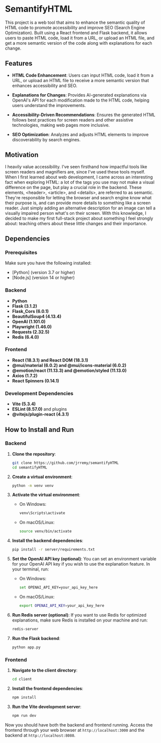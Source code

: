 # SemantifyHTML

This project is a web tool that aims to enhance the semantic quality of HTML code to promote accessibility and improve SEO (Search Engine Optimization). Built using a React frontend and Flask backend, it allows users to paste HTML code, load it from a URL, or upload an HTML file, and get a more semantic version of the code along with explanations for each change.

## Features

- **HTML Code Enhancement**: Users can input HTML code, load it from a URL, or upload an HTML file to receive a more semantic version that enhances accessibility and SEO.

- **Explanations for Changes**: Provides AI-generated explanations via OpenAI's API for each modification made to the HTML code, helping users understand the improvements.

- **Accessibility-Driven Recommendations**: Ensures the generated HTML follows best practices for screen readers and other assistive technologies, making web pages more inclusive.

- **SEO Optimization**: Analyzes and adjusts HTML elements to improve discoverability by search engines.

## Motivation

I heavily value accessibility. I've seen firsthand how impactful tools like screen readers and magnifiers are, since I've used these tools myself. When I first learned about web development, I came across an interesting fact when exploring HTML: a lot of the tags you use may not make a visual difference on the page, but play a crucial role in the backend. These elements, &lt;header&gt;, &lt;article&gt;, and &lt;details&gt;, are referred to as semantic. They're responsible for letting the browser and search engine know what their purpose is, and can provide more details to something like a screen reader. Just simply adding an alternative description for an image can tell a visually impaired person what's on their screen. With this knowledge, I decided to make my first full-stack project about something I feel strongly about: teaching others about these little changes and their importance.

## Dependencies

### Prerequisites

Make sure you have the following installed:

- [Python] (version 3.7 or higher)
- [Node.js] (version 14 or higher)

### Backend

- **Python**
- **Flask (3.1.2)**
- **Flask_Cors (6.0.1)**
- **BeautifulSoup4 (4.13.4)**
- **OpenAI (1.101.0)**
- **Playwright (1.46.0)**
- **Requests (2.32.5)**
- **Redis (6.4.0)**

### Frontend

- **React (18.3.1) and React DOM (18.3.1)**
- **@mui/material (6.0.2) and @mui/icons-material (6.0.2)**
- **@emotion/react (11.13.3) and @emotion/styled (11.13.0)**
- **Axios (1.7.2)**
- **React Spinners (0.14.1)**

### Development Dependencies

- **Vite (5.3.4)**
- **ESLint (8.57.0)** and plugins
- **@vitejs/plugin-react (4.3.1)**

## How to Install and Run

### Backend

1. **Clone the repository**:

   ```bash
   git clone https://github.com/jrremy/semantifyHTML
   cd semantifyHTML
   ```

2. **Create a virtual environment**:

   ```bash
   python -m venv venv
   ```

3. **Activate the virtual environment**:

   - On Windows:
     ```bash
     venv\Scripts\activate
     ```
   - On macOS/Linux:
     ```bash
     source venv/bin/activate
     ```

4. **Install the backend dependencies**:

   ```bash
   pip install -r server/requirements.txt
   ```

5. **Set the OpenAI API key (optional)**:
   You can set an environment variable for your OpenAI API key if you wish to use the explanation feature. In your terminal, run:

   - On Windows:
     ```bash
     set OPENAI_API_KEY=your_api_key_here
     ```
   - On macOS/Linux:
     ```bash
     export OPENAI_API_KEY=your_api_key_here
     ```

6. **Run Redis server (optional)**:
   If you want to use Redis for optimized explanations, make sure Redis is installed on your machine and run:

   ```bash
   redis-server
   ```

7. **Run the Flask backend**:
   ```bash
   python app.py
   ```

### Frontend

1. **Navigate to the client directory**:

   ```bash
   cd client
   ```

2. **Install the frontend dependencies**:

   ```bash
   npm install
   ```

3. **Run the Vite development server**:
   ```bash
   npm run dev
   ```

Now you should have both the backend and frontend running. Access the frontend through your web browser at `http://localhost:3000` and the backend at `http://localhost:8080`.
